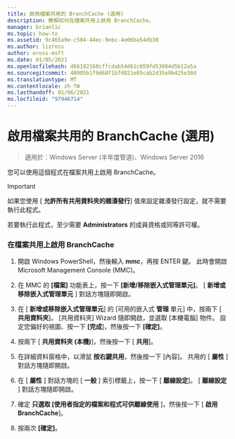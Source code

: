 ```yaml
---
title: 啟用檔案共用的 BranchCache (選用)
description: 瞭解如何在檔案共用上啟用 BranchCache。
manager: brianlic
ms.topic: how-to
ms.assetid: 9c465a9e-c504-44ec-9ebc-4e06ba54db30
ms.author: lizross
author: eross-msft
ms.date: 01/05/2021
ms.openlocfilehash: d66192168cffcdab54d61c659fd53084d5b12a5a
ms.sourcegitcommit: 40905b1f9d68f1b7d821e05cab2d35e9b425e38d
ms.translationtype: MT
ms.contentlocale: zh-TW
ms.lasthandoff: 01/06/2021
ms.locfileid: "97946714"
---
```

# <a name="enable-branchcache-on-a-file-share-optional"></a>啟用檔案共用的 BranchCache (選用)

>適用於：Windows Server (半年度管道)、Windows Server 2016

您可以使用這個程式在檔案共用上啟用 BranchCache。

> [!IMPORTANT]
> 如果您使用 [ **允許所有共用資料夾的雜湊發行**] 值來設定雜湊發行設定，就不需要執行此程式。

若要執行此程式，至少需要 **Administrators** 的成員資格或同等許可權。

### <a name="to-enable-branchcache-on-a-file-share"></a>在檔案共用上啟用 BranchCache

1.  開啟 Windows PowerShell，然後輸入 **mmc**，再按 ENTER 鍵。 此時會開啟 Microsoft Management Console (MMC)。

2.  在 MMC 的 **[檔案]** 功能表上，按一下 **[新增/移除嵌入式管理單元]**。 [ **新增或移除嵌入式管理單元** ] 對話方塊隨即開啟。

3.  在 [ **新增或移除嵌入式管理單元**] 的 [可用的嵌入式 **管理** 單元] 中，按兩下 [ **共用資料夾**]。 [共用資料夾] Wizard 隨即開啟，並選取 [本機電腦] 物件。 設定您偏好的視圖、按一下 **[完成**]，然後按一下 **[確定]**。

4.  按兩下 [ **共用資料夾 (本機)**]，然後按一下 [ **共用**]。

5.  在詳細資料窗格中，以滑鼠 **按右鍵共用**，然後按一下 [內容]。 共用的 [ **屬性** ] 對話方塊隨即開啟。

6.  在 [ **屬性** ] 對話方塊的 [ **一般** ] 索引標籤上，按一下 [ **離線設定**]。 [ **離線設定** ] 對話方塊隨即開啟。

7.  確定 **只選取 [使用者指定的檔案和程式可供離線使用** ]，然後按一下 [ **啟用 BranchCache**]。

8.  按兩次 **[確定]**。


